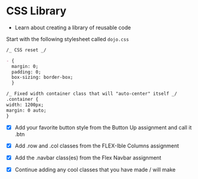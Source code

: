 # CSS Library

- Learn about creating a library of reusable code

Start with the following stylesheet called `dojo.css`

```md
/_ CSS reset _/

- {
  margin: 0;
  padding: 0;
  box-sizing: border-box;
  }

/_ Fixed width container class that will "auto-center" itself _/
.container {
width: 1200px;
margin: 0 auto;
}
```

- [x] Add your favorite button style from the Button Up assignment and call it .btn

- [x] Add .row and .col classes from the FLEX-Ible Columns assignment

- [x] Add the .navbar class(es) from the Flex Navbar assignment

- [x] Continue adding any cool classes that you have made / will make

